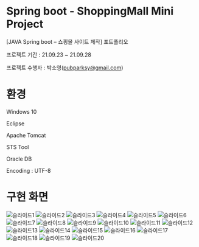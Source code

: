 # Spring boot - ShoppingMall Mini Project
[JAVA Spring boot – 쇼핑몰 사이트 제작] 포트폴리오


프로젝트 기간 : 21.09.23 ~ 21.09.28

프로젝트 수행자 : 박소영(pubparksy@gmail.com)

# 환경
Windows 10

Eclipse

Apache Tomcat

STS Tool

Oracle DB

Encoding : UTF-8


# 구현 화면
![슬라이드1](https://user-images.githubusercontent.com/92881331/143689400-3ad4c951-83be-482c-9cad-71f6529e0f0b.PNG)
![슬라이드2](https://user-images.githubusercontent.com/92881331/143689401-38df9efa-b340-469e-8cfa-8bcbed713ae7.PNG)
![슬라이드3](https://user-images.githubusercontent.com/92881331/143689402-92a116f9-0957-4634-a888-a03ca7e79c59.PNG)
![슬라이드4](https://user-images.githubusercontent.com/92881331/143689403-2df02c0d-30ca-4765-9515-3bc6f0c0d1df.PNG)
![슬라이드5](https://user-images.githubusercontent.com/92881331/143689404-b1037a8f-e159-4323-b9ec-29a7a57873c6.PNG)
![슬라이드6](https://user-images.githubusercontent.com/92881331/143689407-3f05d15a-7448-4159-9441-8739cade6a97.PNG)
![슬라이드7](https://user-images.githubusercontent.com/92881331/143689408-3156cd45-04f2-43f4-8066-7edbdd3d4210.PNG)
![슬라이드8](https://user-images.githubusercontent.com/92881331/143689409-4fc9449c-813a-400c-847d-1443039be978.PNG)
![슬라이드9](https://user-images.githubusercontent.com/92881331/143689410-7c370d36-98d0-4cb2-bd9a-07e65da7b370.PNG)
![슬라이드10](https://user-images.githubusercontent.com/92881331/143689411-e98ba219-4765-4ca0-8ae0-d5a5156b30d8.PNG)
![슬라이드11](https://user-images.githubusercontent.com/92881331/143689412-6d074823-d781-42bd-9359-23f668eb4bf3.PNG)
![슬라이드12](https://user-images.githubusercontent.com/92881331/143689413-b71ceaf1-12bc-414f-a89a-1220d5401ddf.PNG)
![슬라이드13](https://user-images.githubusercontent.com/92881331/143689414-e0cb6298-2e43-4739-a4e1-05b05ad1724c.PNG)
![슬라이드14](https://user-images.githubusercontent.com/92881331/143689415-94b8e959-266d-49f3-847d-697404bf76a9.PNG)
![슬라이드15](https://user-images.githubusercontent.com/92881331/143689416-ed931f12-113d-4184-8ab8-fb76f362959a.PNG)
![슬라이드16](https://user-images.githubusercontent.com/92881331/143689418-3638c2a3-47e9-4189-b57a-fba0526e58d5.PNG)
![슬라이드17](https://user-images.githubusercontent.com/92881331/143689419-2a37c1e5-7c74-4507-94ee-1d2242e174ec.PNG)
![슬라이드18](https://user-images.githubusercontent.com/92881331/143689420-bc7e2348-fc3d-492c-899b-3ef2266834e2.PNG)
![슬라이드19](https://user-images.githubusercontent.com/92881331/143689421-43e390a0-2be2-4602-93ba-db563b1d23a4.PNG)
![슬라이드20](https://user-images.githubusercontent.com/92881331/143689422-66a08365-fc70-4558-8765-f4f39387e593.PNG)


